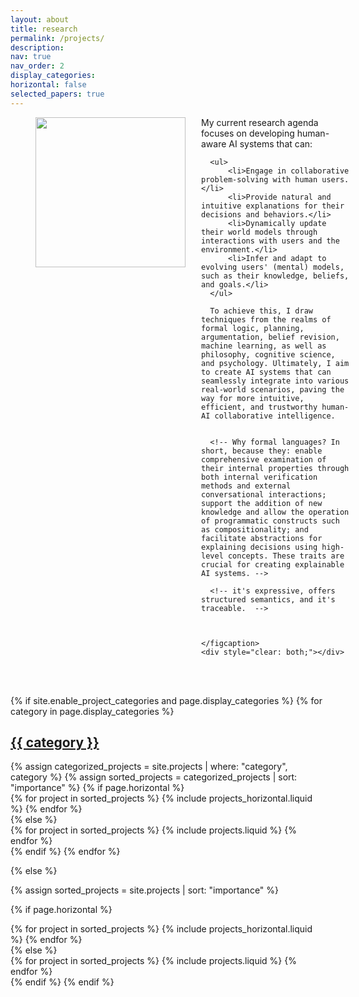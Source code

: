 ```yaml
---
layout: about
title: research
permalink: /projects/
description: 
nav: true
nav_order: 2
display_categories: 
horizontal: false
selected_papers: true
---
```




<figure style="position: relative; width: 100%; height: auto;">
    <img class="img-fluid rounded z-depth-1" style="float: left; margin-right: 25px; width: 240px; height: 240px;" src="{{'../assets/img/HAI_logo.png' | relative_url }}" alt="" title="haxp image"/>
    <figcaption style="text-align:left; margin-left: 5px;">
      My current research agenda focuses on developing human-aware AI systems that can: 

      <ul>
          <li>Engage in collaborative problem-solving with human users.</li>
          <li>Provide natural and intuitive explanations for their decisions and behaviors.</li>
          <li>Dynamically update their world models through interactions with users and the environment.</li>
          <li>Infer and adapt to evolving users' (mental) models, such as their knowledge, beliefs, and goals.</li>
      </ul>

      To achieve this, I draw techniques from the realms of formal logic, planning, argumentation, belief revision, machine learning, as well as philosophy, cognitive science, and psychology. Ultimately, I aim to create AI systems that can seamlessly integrate into various real-world scenarios, paving the way for more intuitive, efficient, and trustworthy human-AI collaborative intelligence.  


      <!-- Why formal languages? In short, because they: enable comprehensive examination of their internal properties through both internal verification methods and external conversational interactions; support the addition of new knowledge and allow the operation of programmatic constructs such as compositionality; and facilitate abstractions for explaining decisions using high-level concepts. These traits are crucial for creating explainable AI systems. -->

      <!-- it's expressive, offers structured semantics, and it's traceable.  -->



    </figcaption>
    <div style="clear: both;"></div>
</figure>





<br> <br>
<!-- pages/projects.md -->
<div class="projects">
{% if site.enable_project_categories and page.display_categories %}
  <!-- Display categorized projects -->
  {% for category in page.display_categories %}
  <a id="{{ category }}" href=".#{{ category }}">
    <h2 class="category">{{ category }}</h2>
  </a>
  {% assign categorized_projects = site.projects | where: "category", category %}
  {% assign sorted_projects = categorized_projects | sort: "importance" %}
  <!-- Generate cards for each project -->
  {% if page.horizontal %}
  <div class="container">
    <div class="row row-cols-2">
    {% for project in sorted_projects %}
      {% include projects_horizontal.liquid %}
    {% endfor %}
    </div>
  </div>
  {% else %}
  <div class="grid">
    {% for project in sorted_projects %}
      {% include projects.liquid %}
    {% endfor %}
  </div>
  {% endif %}
  {% endfor %}

{% else %}

<!-- Display projects without categories -->

{% assign sorted_projects = site.projects | sort: "importance" %}

  <!-- Generate cards for each project -->

{% if page.horizontal %}

  <div class="container">
    <div class="row row-cols-2">
    {% for project in sorted_projects %}
      {% include projects_horizontal.liquid %}
    {% endfor %}
    </div>
  </div>
  {% else %}
  <div class="grid">
    {% for project in sorted_projects %}
      {% include projects.liquid %}
    {% endfor %}
  </div>
  {% endif %}
{% endif %}
</div>